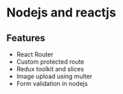 # Nodejs and reactjs 

## Features
- React Router
- Custom protected route
- Redux toolkit and slices
- Image upload using multer
- Form validation in nodejs